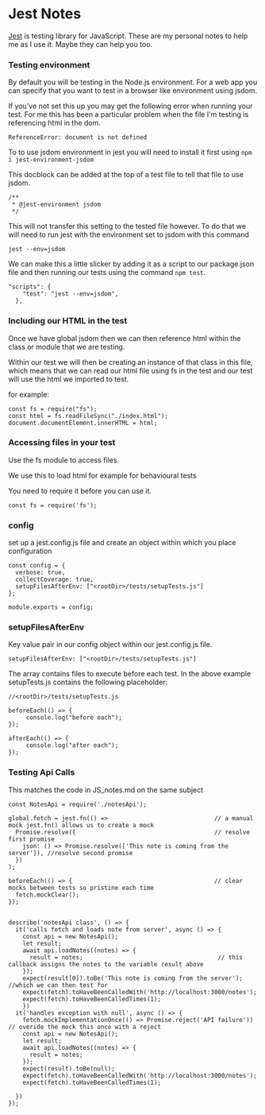 # Jest Notes

[Jest](https://jestjs.io/docs/getting-started) is testing library for JavaScript. These are my personal notes to help me as I use it. Maybe they can help you too.


### Testing environment

By default you will be testing in the Node.js environment. For a web app you can specify that you want to test in a browser like environment using jsdom.

If you've not set this up you may get the following error when running your test. For me this has been a particular problem when the file I'm testing is referencing html in the dom. 

```
ReferenceError: document is not defined
```

To to use jsdom environment in jest you will need to install it first using `npm i jest-environment-jsdom`

This docblock can be added at the top of a test file to tell that file to use jsdom. 

```
/**
 * @jest-environment jsdom
 */
```

This will not transfer this setting to the tested file however. To do that we will need to run jest with the environment set to jsdom with this command 

```
jest --env=jsdom
```

We can make this a little slicker by adding it as a script to our package.json file and then running our tests using the command `npm test`.

```
"scripts": {
    "test": "jest --env=jsdom",
  },

```

### Including our HTML in the test

Once we have global jsdom then we can then reference html within the class or module that we are testing. <br>

Within our test we will then be creating an instance of that class in this file, which means that we can read our html file using fs in the test and our test will use the html we imported to test. 

for example:

```
const fs = require("fs");
const html = fs.readFileSync("./index.html");
document.documentElement.innerHTML = html;
```

### Accessing files in your test

Use the fs module to access files. 

We use this to load html for example for behavioural tests

You need to require it before you can use it.

```
const fs = require('fs');
```

### config

set up a jest.config.js file and create an object within which you place configuration

```
const config = {
  verbose: true,
  collectCoverage: true,
  setupFilesAfterEnv: ["<rootDir>/tests/setupTests.js"]
};

module.exports = config;

```

### setupFilesAfterEnv

Key value pair in our config object within our jest.config.js file.

`setupFilesAfterEnv: ["<rootDir>/tests/setupTests.js"]`

The array contains files to execute before each test. In the above example setupTests.js contains the following placeholder:

```
//<rootDir>/tests/setupTests.js

beforeEach(() => {
     console.log("before each");
});

afterEach(() => {
     console.log("after each");
});

```

### Testing Api Calls

This matches the code in JS_notes.md on the same subject

```
const NotesApi = require('./notesApi');

global.fetch = jest.fn(() =>                              // a manual mock jest.fn() allows us to create a mock
  Promise.resolve({                                       // resolve first promise
    json: () => Promise.resolve(['This note is coming from the server']), //resolve second promise
  })
);

beforeEach(() => {                                        // clear mocks between tests so pristine each time
  fetch.mockClear();
});


describe('notesApi class', () => {
  it('calls fetch and loads note from server', async () => {
    const api = new NotesApi();
    let result;
    await api.loadNotes((notes) => {
      result = notes;                                      // this callback assigns the notes to the variable result above
    });
    expect(result[0]).toBe('This note is coming from the server');      //which we can then test for
    expect(fetch).toHaveBeenCalledWith('http://localhost:3000/notes');
    expect(fetch).toHaveBeenCalledTimes(1);
    })
  it('handles exception with null', async () => {
    fetch.mockImplementationOnce(() => Promise.reject('API failure'))     // overide the mock this once with a reject
    const api = new NotesApi();                                 
    let result;
    await api.loadNotes((notes) => {
      result = notes;
    });
    expect(result).toBe(null);
    expect(fetch).toHaveBeenCalledWith('http://localhost:3000/notes');
    expect(fetch).toHaveBeenCalledTimes(1);

  })
});


```

